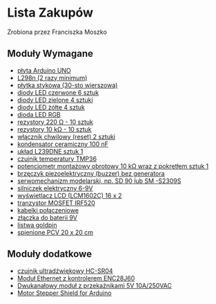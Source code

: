# Lista Zakupów
Zrobiona przez Franciszka Moszko
## Moduły Wymagane
- [płyta Arduino UNO]()
- [L298n (2 razy minimum)]()
- [płytka stykowa (30-sto wierszowa)]()
- [diody LED czerwone 6 sztuk]()
- [diody LED zielone 4 sztuki]()
- [diody LED żółte 4 sztuk]()
- [dioda LED RGB]()
- [rezystory 220 Ω - 10 sztuk]()
- [rezystory 10 kΩ - 10 sztuk]()
- [włącznik chwilowy (reset) 2 sztuki]()
- [kondensator ceramiczny 100 nF]()
- [układ L239DNE sztuk 1]()
- [czujnik temperatury TMP36]()
- [potencjometr montażowy obrotowy 10 kΩ wraz z pokrętłem sztuk 1]()
- [brzęczyk piezoelektryczny (buzzer) bez generatora]()
- [serwomechanizm modelarski, np. SD 90 lub SM -S2309S]()
- [silniczek elektryczny 6-9V]()
- [wyświetlacz LCD (LCM1602C) 16 x 2]()
- [tranzystor MOSFET IRF520]()
- [kabelki połączeniowe]()
- [złączka do baterii 9V](https://allegro.pl/oferta/zatrzask-klips-baterii-9v-6f22-kpl-10szt-1293-7140164601)
- [listwa goldpin]()
- [spienione PCV 20 x 20 cm]()
## Moduły dodatkowe
- [czujnik ultradźwiękowy HC-SR04]()
- [Moduł Ethernet z kontrolerem ENC28J60]()
- [Dwukanałowy moduł z przekaźnikami 5V 10A/250VAC]()
- [Motor Stepper Shield for Arduino]()
